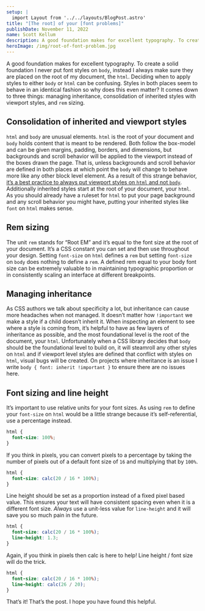 ```yaml
---
setup: |
  import Layout from '../../layouts/BlogPost.astro'
title: "[The root] of your [font problems]"
publishDate: November 11, 2022
name: Scott Kellum
description: A good foundation makes for excellent typography. To create a solid foundation I never put font styles on body, instead I always make sure they are placed on the root of my document, the html. Deciding when to apply styles to either body or html can be confusing. Styles in both places seem to behave in an identical fashion so why does this even matter? It comes down to three things — managing inheritance, consolidation of inherited styles with viewport styles, and rem sizing.
heroImage: /img/root-of-font-problem.jpg
---
```


A good foundation makes for excellent typography. To create a solid foundation I never put font styles on `body`, instead I always make sure they are placed on the root of my document, the `html`. Deciding when to apply styles to either `body` or `html` can be confusing. Styles in both places seem to behave in an identical fashion so why does this even matter? It comes down to three things: managing inheritance, consolidation of inherited styles with viewport styles, and `rem` sizing.

## Consolidation of inherited and viewport styles

`html` and `body` are unusual elements. `html` is the root of your document and `body` holds content that is meant to be rendered. Both follow the box-model and can be given margins, padding, borders, and dimensions, but backgrounds and scroll behavior will be applied to the viewport instead of the boxes drawn the page. That is, unless backgrounds and scroll behavior are defined in both places at which point the `body` will change to behave more like any other block level element. As a result of this strange behavior, [it’s a best practice to always put viewport styles on `html` and not `body`](https://twitter.com/TerribleMia/status/1380310383588646916). Additionally inherited styles start at the root of your document, your `html`. As you should already have a ruleset for `html` to put your page background and any scroll behavior you might have, putting your inherited styles like `font` on `html` makes sense.

## Rem sizing

The unit `rem` stands for “Root EM” and it’s equal to the font size at the root of your document. It’s a CSS constant you can set and then use throughout your design. Setting `font-size` on `html` defines a `rem` but setting `font-size` on `body` does nothing to define a `rem`. A defined rem equal to your body font size can be extremely valuable to in maintaining typographic proportion or in consistently scaling an interface at different breakpoints.

## Managing inheritance

As CSS authors we talk about specificity a lot, but inheritance can cause more headaches when not managed. It doesn’t matter how `!important` we make a style if a child doesn’t inherit it. When inspecting an element to see where a style is coming from, it’s helpful to have as few layers of inheritance as possible, and the most foundational level is the root of the document, your `html`. Unfortunately when a CSS library decides that `body` should be the foundational level to build on, it will steamroll any other styles on `html` and if viewport level styles are defined that conflict with styles on `html`, visual bugs will be created. On projects where inheritance is an issue I write `body { font: inherit !important }` to ensure there are no issues here.

## Font sizing and line height

It’s important to use relative units for your font sizes. As using `rem` to define your `font-size` on `html` would be a little strange because it’s self-referential, use a percentage instead.

```css
html {
  font-size: 100%;
}
```

If you think in pixels, you can convert pixels to a percentage by taking the number of pixels out of a default font size of `16` and multiplying that by `100%`.

```css
html {
  font-size: calc(20 / 16 * 100%);
}
```

Line height should be set as a proportion instead of a fixed pixel based value. This ensures your text will have consistent spacing even when it is a different font size. _Always_ use a unit-less value for `line-height` and it will save you so much pain in the future.

```css
html {
  font-size: calc(20 / 16 * 100%);
  line-height: 1.3;
}
```

Again, if you think in pixels then calc is here to help! Line height / font size will do the trick.

```css
html {
  font-size: calc(20 / 16 * 100%);
  line-height: calc(26 / 20);
}
```

That’s it! That’s the post. I hope you have found this helpful.